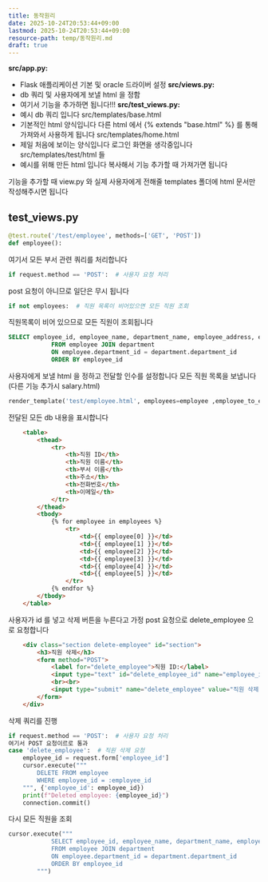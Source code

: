 ```yaml
---
title: 동작원리
date: 2025-10-24T20:53:44+09:00
lastmod: 2025-10-24T20:53:44+09:00
resource-path: temp/동작원리.md
draft: true
---
```

**src/app.py:**
- Flask 애플리케이션 기본 및 oracle 드라이버 설정
**src/views.py:**
- db 쿼리 및 사용자에게 보낼 html 을 정함
- 여기서 기능을 추가하면 됩니다!!!
**src/test_views.py:**
- 예시 db 쿼리 입니다
src/templates/base.html
- 기본적인 html 양식입니다 다른 html 에서 {% extends "base.html" %} 를 통해 가져와서 사용하게 됩니다
src/templates/home.html
- 제일 처음에 보이는 양식입니다 로그인 화면을 생각중입니다
src/templates/test/html 들
- 예시를 위해 만든 html 입니다 복사해서 기능 추가할 때 가져가면 됩니다



기능을 추가할 때 view.py 와 실제 사용자에게 전해줄 templates 폴더에 html 문서만 작성해주시면 됩니다
## test_views.py
```python
@test.route('/test/employee', methods=['GET', 'POST'])
def employee():
```
여기서 모든 부서 관련 쿼리를 처리합니다
```python
if request.method == 'POST':  # 사용자 요청 처리
```
post 요청이 아니므로 일단은 무시 됩니다
```python
if not employees:  # 직원 목록이 비어있으면 모든 직원 조회
```
직원목록이 비어 있으므로 모든 직원이 조회됩니다
```sql
SELECT employee_id, employee_name, department_name, employee_address, employee_phone_number, employee_email
            FROM employee JOIN department
            ON employee.department_id = department.department_id
            ORDER BY employee_id
```
사용자에게 보낼 html 을 정하고 전달할 인수를 설정합니다
모든 직원 목록을 보냅니다(다른 기능 추가시 salary.html)
```python
render_template('test/employee.html', employees=employee ,employee_to_edit=employee_to_edit)
```
전달된 모든 db 내용을 표시합니다
```html
    <table>
        <thead>
            <tr>
                <th>직원 ID</th>
                <th>직원 이름</th>
                <th>부서 이름</th>
                <th>주소</th>
                <th>전화번호</th>
                <th>이메일</th>
            </tr>
        </thead>
        <tbody>
            {% for employee in employees %}
                <tr>
                    <td>{{ employee[0] }}</td>
                    <td>{{ employee[1] }}</td>
                    <td>{{ employee[2] }}</td>
                    <td>{{ employee[3] }}</td>
                    <td>{{ employee[4] }}</td>
                    <td>{{ employee[5] }}</td>
                </tr>
            {% endfor %}
        </tbody>
    </table>
```
사용자가 id 를 넣고 삭제 버튼을 누른다고 가정
post 요청으로 delete_employee 으로 요청합니다
```html
    <div class="section delete-employee" id="section">
        <h3>직원 삭제</h3>
        <form method="POST">
            <label for="delete_employee">직원 ID:</label>
            <input type="text" id="delete_employee_id" name="employee_id" required>
            <br><br>
            <input type="submit" name="delete_employee" value="직원 삭제">
        </form>
    </div>
```
삭제 쿼리를 진행
```python
if request.method == 'POST':  # 사용자 요청 처리
여기서 POST 요청이르로 통과
case 'delete_employee':  # 직원 삭제 요청
    employee_id = request.form['employee_id']
    cursor.execute("""
        DELETE FROM employee
        WHERE employee_id = :employee_id
	""", {'employee_id': employee_id})
    print(f"Deleted employee: {employee_id}")
    connection.commit()
```
다시 모든 직원을 조회
```python
cursor.execute("""
            SELECT employee_id, employee_name, department_name, employee_address, employee_phone_number, employee_email
            FROM employee JOIN department
            ON employee.department_id = department.department_id
            ORDER BY employee_id
        """)
```
